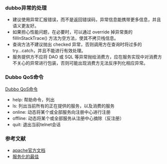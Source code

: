 ### dubbo异常的处理
- 建议使用异常汇报错误，而不是返回错误码，异常信息能携带更多信息，并且语义更友好。
- 如果担心性能问题，在必要时，可以通过 override 掉异常类的 fillInStackTrace() 方法为空方法，使其不拷贝栈信息。
- 查询方法不建议抛出 checked 异常，否则调用方在查询时将过多的 try...catch，并且不能进行有效处理。
- 服务提供方不应将 DAO 或 SQL 等异常抛给消费方，应在服务实现中对消费方不关心的异常进行包装，否则可能出现消费方无法反序列化相应异常。

### Dubbo QoS命令
[Dubbo QoS命令](http://dubbo.apache.org/zh-cn/docs/user/references/qos.html)
- help: 帮助命令，列出
- ls: 列出当前所有的正在提供的服务，以及消费的服务
- online: 动态将某个或全部服务向注册中心进行注册
- offline: 动态将某个或全部服务从注册中心摘除（反注册）
- quit: 退出当前telnet会话

### 参考文献
- [apache官方文档](http://dubbo.apache.org/zh-cn/)
- [服务化的最佳](http://dubbo.apache.org/zh-cn/docs/user/best-practice.html)